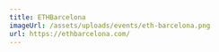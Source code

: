 ```yaml
---
title: ETHBarcelona
imageUrl: /assets/uploads/events/eth-barcelona.png
url: https://ethbarcelona.com/
---
```

